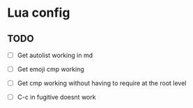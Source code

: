 # Lua config

## TODO
- [ ] Get autolist <CR> working in md
- [ ] Get emoji cmp working
- [ ] Get cmp working without having to require at the root level
- [ ] C-c in fugitive doesnt work

